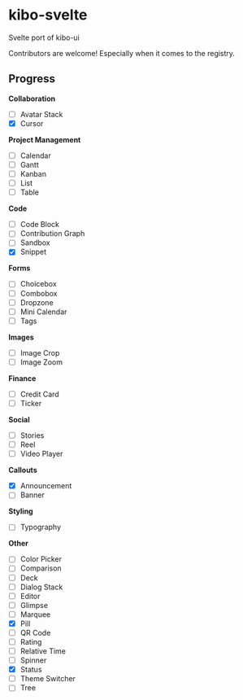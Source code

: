 # kibo-svelte

Svelte port of kibo-ui

Contributors are welcome! Especially when it comes to the registry.



## Progress

__Collaboration__

- [ ] Avatar Stack
- [x] Cursor

__Project Management__

- [ ] Calendar
- [ ] Gantt
- [ ] Kanban
- [ ] List
- [ ] Table

__Code__

- [ ] Code Block
- [ ] Contribution Graph
- [ ] Sandbox
- [x] Snippet

__Forms__

- [ ] Choicebox
- [ ] Combobox
- [ ] Dropzone
- [ ] Mini Calendar
- [ ] Tags

__Images__

- [ ] Image Crop
- [ ] Image Zoom

__Finance__

- [ ] Credit Card
- [ ] Ticker

__Social__

- [ ] Stories
- [ ] Reel
- [ ] Video Player

__Callouts__

- [x] Announcement
- [ ] Banner

__Styling__

- [ ] Typography

__Other__

- [ ] Color Picker
- [ ] Comparison
- [ ] Deck
- [ ] Dialog Stack
- [ ] Editor
- [ ] Glimpse
- [ ] Marquee
- [x] Pill
- [ ] QR Code
- [ ] Rating
- [ ] Relative Time
- [ ] Spinner
- [x] Status
- [ ] Theme Switcher
- [ ] Tree

